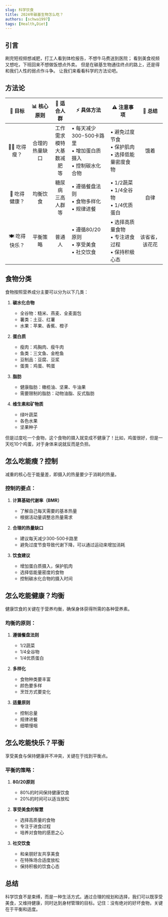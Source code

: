 ```yaml
---
slug: 科学饮食
title: 2024年碳基生物怎么吃？
authors: [schwa1997]
tags: [Health,Diet]
---
```


## 引言
刷完短视频想减肥，打工人看到体检报告，不想牛马费送到医院；
看到美食视频又想吃，下班回来不想做饭想点外卖。
但是在碳基生物通往终点的路上，还是得和我们人性的弱点作斗争。
让我们来看看科学的方法论吧。

## 方法论

| 🎯 目标 | 📊 核心原则 | 👥 适合人群 | ⚡️ 具体方法 | ⚠️ 注意事项 | 💫 总结 |
|:----------:|:------------:|:------------:|------------|------------|:------------:|
| 🏃‍♀️ 吃得瘦？ | 合理的热量缺口 | 工作需求<br/>模特<br/>大基数减肥<br/>等 | • 每天减少300-500卡路里<br/>• 增加蛋白质摄入<br/>• 控制碳水化合物 | • 避免过度节食<br/>• 保护肌肉<br/>• 选择低能量密度食物 | 饿着 |
| 🥗 吃得健康？ | 均衡饮食 | 糖尿病<br/>三高人群<br/>等 | • 遵循餐盘法则<br/>• 食物多样化<br/>• 规律进餐 | • 1/2蔬菜<br/>• 1/4全谷物<br/>• 1/4优质蛋白 | 自律 |
| 🍽️ 吃得快乐？ | 平衡策略 | 普通人 | • 遵循80/20原则<br/>• 享受美食<br/>• 社交饮食 | • 选择高质量食物<br/>• 专注进食过程<br/>• 保持积极心态 | 该省省，该花花 |


## 食物分类

食物按照营养成分主要可以分为以下几类：

1. **碳水化合物**
   - 全谷物：糙米、燕麦、全麦面包
   - 薯类：土豆、红薯
   - 水果：苹果、香蕉、橙子

2. **蛋白质**
   - 瘦肉：鸡胸肉、瘦牛肉
   - 鱼类：三文鱼、金枪鱼
   - 豆制品：豆腐、豆浆
   - 蛋类：鸡蛋、鸭蛋

3. **脂肪**
   - 健康脂肪：橄榄油、坚果、牛油果
   - 需要限制的脂肪：动物油脂、反式脂肪

4. **维生素和矿物质**
   - 绿叶蔬菜
   - 各色水果
   - 坚果种子

但是过度吃一个食物，这个食物的摄入就变成不健康了！比如，鸡蛋很好，但是一天吃10个鸡蛋，对于身体来说就反而是负担。

## 怎么吃能瘦？**控制**

减重的核心在于能量差，即摄入的热量要少于消耗的热量。

### 控制的要点：
1. **计算基础代谢率（BMR）**
   - 了解自己每天需要的基本热量
   - 根据活动量调整总热量需求

2. **合理的热量缺口**
   - 建议每天减少300-500卡路里
   - 避免过度节食导致代谢下降，可以通过运动来增加消耗

3. **饮食建议**
   - 增加蛋白质摄入，保护肌肉
   - 选择低能量密度的食物
   - 控制碳水化合物的摄入时间

## 怎么吃能健康？**均衡**

健康饮食的关键在于营养均衡，确保身体获得所需的各种营养素。

### 均衡的原则：
1. **遵循餐盘法则**
   - 1/2蔬菜
   - 1/4全谷物
   - 1/4优质蛋白

2. **多样化**
   - 食物种类要丰富
   - 颜色要多样
   - 烹饪方式要变化

3. **适量原则**
   - 控制总量
   - 规律进餐
   - 细嚼慢咽

## 怎么吃能快乐？**平衡**

享受美食与保持健康并不冲突，关键在于找到平衡点。

### 平衡的策略：
1. **80/20原则**
   - 80%的时间保持健康饮食
   - 20%的时间可以适当放松

2. **享受美食的智慧**
   - 选择高质量的食物
   - 专注于进食过程
   - 培养对食物的感恩之心

3. **社交饮食**
   - 和亲朋好友共享美食
   - 在特殊场合适度放松
   - 保持积极的饮食心态

## 总结
科学饮食不是束缚，而是一种生活方式。通过合理的规划和选择，我们可以既享受美食，又维持健康，同时达到身材管理的目标。记住：没有绝对的好坏食物，关键在于平衡和适度。
